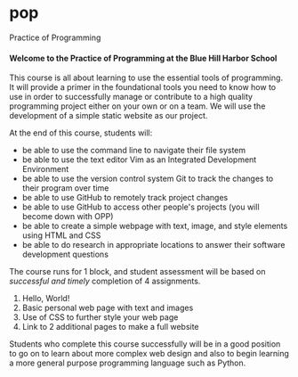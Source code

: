 # pop
Practice of Programming

#### Welcome to the Practice of Programming at the Blue Hill Harbor School

This course is all about learning to use the essential tools of programming. It will provide a primer in the foundational tools you need to know how to use in order to successfully manage or contribute to a high quality programming project either on your own or on a team. We will use the development of a simple static website as our project.

At the end of this course, students will:

- be able to use the command line to navigate their file system
- be able to use the text editor Vim as an Integrated Development Environment
- be able to use the version control system Git to track the changes to their program over time
- be able to use GitHub to remotely track project changes
- be able to use GitHub to access other people's projects (you will become down with OPP)
- be able to create a simple webpage with text, image, and style elements using HTML and CSS
- be able to do research in appropriate locations to answer their software development questions

The course runs for 1 block, and student assessment will be based on *successful and timely* completion of 4 assignments.

1. Hello, World!
2. Basic personal web page with text and images
3. Use of CSS to further style your web page
4. Link to 2 additional pages to make a full website

Students who complete this course successfully will be in a good position to go on to learn about more complex web design and also to begin learning a more general purpose programming language such as Python.
